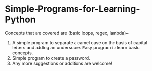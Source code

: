 # Simple-Programs-for-Learning-Python
Concepts that are covered are (basic loops, regex, lambda)~
1) A simple program to separate a camel case on the basis of capital letters and adding an underscore. Easy program to learn basic concepts.
2) Simple program to create a password.
3) Any more suggestions or additions are welcome!

